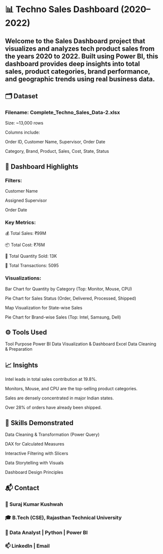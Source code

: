 # 📊 Techno Sales Dashboard (2020–2022)
## Welcome to the Sales Dashboard project that visualizes and analyzes tech product sales from the years 2020 to 2022. Built using Power BI, this dashboard provides deep insights into total sales, product categories, brand performance, and geographic trends using real business data.

## 🗂️ Dataset
### Filename: Complete_Techno_Sales_Data-2.xlsx

Size: ~13,000 rows

Columns include:

Order ID, Customer Name, Supervisor, Order Date

Category, Brand, Product, Sales, Cost, State, Status

## 📌 Dashboard Highlights

### Filters:

Customer Name

Assigned Supervisor

Order Date

### Key Metrics:

💰 Total Sales: ₹99M

📦 Total Cost: ₹76M

🔢 Total Quantity Sold: 13K

🔁 Total Transactions: 5095

### Visualizations:

Bar Chart for Quantity by Category (Top: Monitor, Mouse, CPU)

Pie Chart for Sales Status (Order, Delivered, Processed, Shipped)

Map Visualization for State-wise Sales

Pie Chart for Brand-wise Sales (Top: Intel, Samsung, Dell)

## ⚙️ Tools Used

Tool	Purpose
Power BI	Data Visualization & Dashboard
Excel	Data Cleaning & Preparation

## 📈 Insights
Intel leads in total sales contribution at 19.8%.

Monitors, Mouse, and CPU are the top-selling product categories.

Sales are densely concentrated in major Indian states.

Over 28% of orders have already been shipped.

## 🧠 Skills Demonstrated
Data Cleaning & Transformation (Power Query)

DAX for Calculated Measures

Interactive Filtering with Slicers

Data Storytelling with Visuals

Dashboard Design Principles


## 📬 Contact
### 📧 Suraj Kumar Kushwah
### 🎓 B.Tech (CSE), Rajasthan Technical University
### 📌 Data Analyst | Python | Power BI
### 📫 LinkedIn | Email

